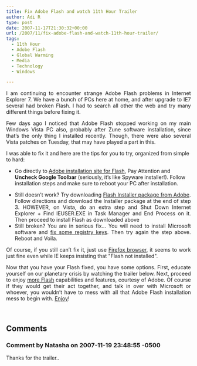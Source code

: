 ```yaml
---
title: Fix Adobe Flash and watch 11th Hour Trailer
author: Adi R
type: post
date: 2007-11-17T21:30:32+00:00
url: /2007/11/fix-adobe-flash-and-watch-11th-hour-trailer/
tags:
  - 11th Hour
  - Adobe Flash
  - Global Warming
  - Media
  - Technology
  - Windows

---
```

<p align="justify">
  I am continuing to encounter strange Adobe Flash problems in Internet Explorer 7. We have a bunch of PCs here at home, and after upgrade to IE7 several had broken Flash. I had to search all other the web and try many different things before fixing it.
</p>

<p align="justify">
  Few days ago I noticed that Adobe Flash stopped working on my main Windows Vista PC also, probably after Zune software installation, since that&#8217;s the only thing I installed recently. Though, there were also several Vista patches on Tuesday, that may have played a part in this.
</p>

I was able to fix it and here are the tips for you to try, organized from simple to hard:

  * Go directly to <a href="http://www.adobe.com/shockwave/download/download.cgi?P1_Prod_Version=ShockwaveFlash&promoid=BIOW" target="_blank">Adobe installation site for Flash</a>, Pay Attention and **Uncheck Google Toolbar** (seriously, it&#8217;s like Spyware installer!). Follow installation steps and make sure to reboot your PC after installation.
  * <div align="justify">
      Still doesn&#8217;t work? Try downloading <a href="http://kb.adobe.com/selfservice/viewContent.do?externalId=tn_19166&sliceId=2" target="_blank">Flash Installer package from Adobe</a>. Follow directions and download the Installer package at the end of step 3. HOWEVER, on Vista, do an extra step and Shut Down Internet Explorer + Find IEUSER.EXE in Task Manager and End Process on it. Then proceed to install Flash as downloaded above
    </div>

  * <div align="justify">
      Still broken? You are in serious fix&#8230; You will need to install Microsoft software and <a href="http://kb.adobe.com/selfservice/viewContent.do?externalId=fb1634cb&sliceId=1" target="_blank">fix some registry keys</a>. Then try again the step above. Reboot and Voila.
    </div>

<p align="justify">
  Of course, if you still can&#8217;t fix it, just use <a href="http://www.mozilla.com/en-US/firefox/" target="_blank">Firefox browser</a>, it seems to work just fine even while IE keeps insisting that "Flash not installed".
</p>

<p align="justify">
  Now that you have your Flash fixed, you have some options. First, educate yourself on our planetary crisis by watching the trailer below. Next, proceed to enjoy <a href="http://www.adobe.com/flashon/?promoid=BLROI" target="_blank">more Flash</a> capabilities and features, courtesy of Adobe. Of course if they would get their act together, and talk in over with Microsoft or whoever, you wouldn&#8217;t have to mess with all that Adobe Flash installation mess to begin with. <a href="http://www.adobe.com/flashon/?promoid=BLROI" target="_blank">Enjoy</a>!
</p>

<div class="wlWriterSmartContent" id="scid:5737277B-5D6D-4f48-ABFC-DD9C333F4C5D:ef48f599-b7bd-43e2-973e-260d8c305fad" style="padding-right: 0px; display: inline; padding-left: 20px; float: none; padding-bottom: 0px; margin: 0px; padding-top: 0px">
  <div id="11cd894f-39ab-4caa-9727-bbc89be1d582" style="margin: 0px; padding: 0px; display: inline;">
    <div>
      <a href="http://www.youtube.com/watch?v=7IBG2V98IBY&rel=1" target="_new"><img src="/uploads/2007/11/video9b5ed8884aea.jpg" galleryimg="no" onload="var downlevelDiv = document.getElementById('11cd894f-39ab-4caa-9727-bbc89be1d582'); downlevelDiv.innerHTML = &quot;<div><object width=&quot;425&quot; height=&quot;350&quot;><param name=&quot;movie&quot; value=&quot;http://www.youtube.com/v/7IBG2V98IBY&rel=1&quot;></param><param name=&quot;wmode&quot; value=&quot;transparent&quot;></param><embed src=&quot;http://www.youtube.com/v/7IBG2V98IBY&rel=1&quot; type=&quot;application/x-shockwave-flash&quot; wmode=&quot;transparent&quot; width=&quot;425&quot; height=&quot;350&quot;></embed></object></div>&quot;;" alt="" data-recalc-dims="1" /></a>
    </div>
  </div>
</div></p>

## Comments

### Comment by Natasha on 2007-11-19 23:48:55 -0500
Thanks for the trailer..